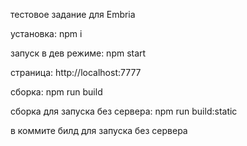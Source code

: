 тестовое задание для Embria

установка: npm i

запуск в дев режиме: npm start

страница: http://localhost:7777

сборка: npm run build

сборка для запуска без сервера: npm run build:static

в коммите билд для запуска без сервера
